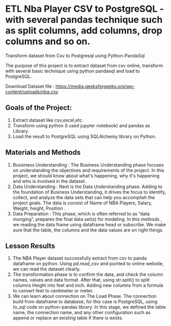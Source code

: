 # ETL Nba Player CSV to PostgreSQL - with several pandas technique such as split columns, add columns, drop columns and so on.

Transform dataset from Csv to Postgresql using Python-PandaSql

The purpose of this project is to extract dataset from csv online, transform with several basic technique using python pandasql and load to PostgreSQL.

Download Dataset file : https://media.geeksforgeeks.org/wp-content/uploads/nba.csv

## Goals of the Project:
  1.  Extract dataset like csv,excel,etc.
  2.  Transform using python (I used jupyter notebook) and pandas as Library. 
  3.  Load the result to PostgreSQL using SQLAlchemy library on Python.

## Materials and Methods
  1.  Bussiness Understanding : The Business Understanding phase focuses on understanding the objectives and requirements of the project. In this project, we should know about what's happening, why it's happening and who is involved in the dataset.
  2.  Data Understanding : Next is the Data Understanding phase. Adding to the foundation of Business Understanding, it drives the focus to identify, collect, and analyze the data sets that can help you accomplish the project goals. The data is consist of Name of NBA Players, Salary, Weight, height, Position .
  3.  Data Preparation : This phase, which is often referred to as “data munging”, prepares the final data set(s) for modeling. In this methods , we reading the data frame using dataframe head or subscribe. We make sure that the table, the columns and the data values are on right things.

## Lesson Results
  1.  The NBA Player dataset successfully extract from csv to panda dataframe on python. Using pd.read_csv and pointed to online website, we can read the dataset clearly.
  2.  The transformation phase is to confirm the data, and check the column names, values ​​and data format. After that, using str.split() to split columns Height into feet and inch. Adding new columns from a formula to convert feet to centimeter or meter.
  3.  We can learn about connection on The Load Phase. The connection build from dataframe to database, for this case is PostgreSQL, using to_sql code on python-pandas library. In this stage, we defined the table name, the connection name, and any other configuration such as append or replace an existing table if there is exists.
